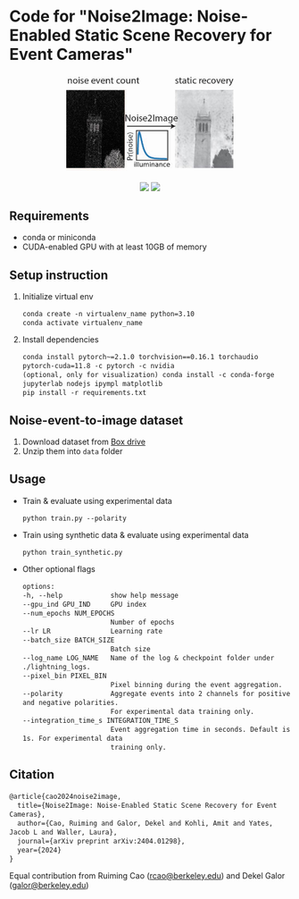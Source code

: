 # Code for "Noise2Image: Noise-Enabled Static Scene Recovery for Event Cameras"

<p align="center">
<img src="thumbnail.jpg" alt="drawing" width="300"/>
</p>

<p align="center">
    <a style="text-decoration:none !important;" href="https://arxiv.org/abs/2404.01298" alt="arXiv"> <img src="https://img.shields.io/badge/arXiv-pdf-b31b1b.svg?style=flat" /></a>
    <a style="text-decoration:none !important;" href="https://berkeley.box.com/s/z9s21gs3tyrfpngzl9he66mr9s4kp1up" alt="DOI"><img src="https://img.shields.io/badge/Dataset-Box-fedcba.svg?style=flat" /></a>
</p>

## Requirements
- conda or miniconda
- CUDA-enabled GPU with at least 10GB of memory

## Setup instruction
1. Initialize virtual env
    ```
    conda create -n virtualenv_name python=3.10
    conda activate virtualenv_name
    ```

2. Install dependencies
    ```
    conda install pytorch~=2.1.0 torchvision==0.16.1 torchaudio pytorch-cuda=11.8 -c pytorch -c nvidia
    (optional, only for visualization) conda install -c conda-forge jupyterlab nodejs ipympl matplotlib
    pip install -r requirements.txt
    ```

## Noise-event-to-image dataset
1. Download dataset from [Box drive](https://berkeley.box.com/s/z9s21gs3tyrfpngzl9he66mr9s4kp1up)
2. Unzip them into `data` folder

## Usage
- Train & evaluate using experimental data
    ```
    python train.py --polarity
    ```

- Train using synthetic data & evaluate using experimental data
    ```
    python train_synthetic.py
    ```

- Other optional flags
    ```
    options:
    -h, --help            show help message
    --gpu_ind GPU_IND     GPU index
    --num_epochs NUM_EPOCHS
                          Number of epochs
    --lr LR               Learning rate
    --batch_size BATCH_SIZE
                          Batch size
    --log_name LOG_NAME   Name of the log & checkpoint folder under ./lightning_logs.
    --pixel_bin PIXEL_BIN
                          Pixel binning during the event aggregation.
    --polarity            Aggregate events into 2 channels for positive and negative polarities. 
                          For experimental data training only.
    --integration_time_s INTEGRATION_TIME_S
                          Event aggregation time in seconds. Default is 1s. For experimental data 
                          training only.
    ```

## Citation
```
@article{cao2024noise2image,
  title={Noise2Image: Noise-Enabled Static Scene Recovery for Event Cameras},
  author={Cao, Ruiming and Galor, Dekel and Kohli, Amit and Yates, Jacob L and Waller, Laura},
  journal={arXiv preprint arXiv:2404.01298},
  year={2024}
}
```
Equal contribution from Ruiming Cao (rcao@berkeley.edu) and Dekel Galor (galor@berkeley.edu)